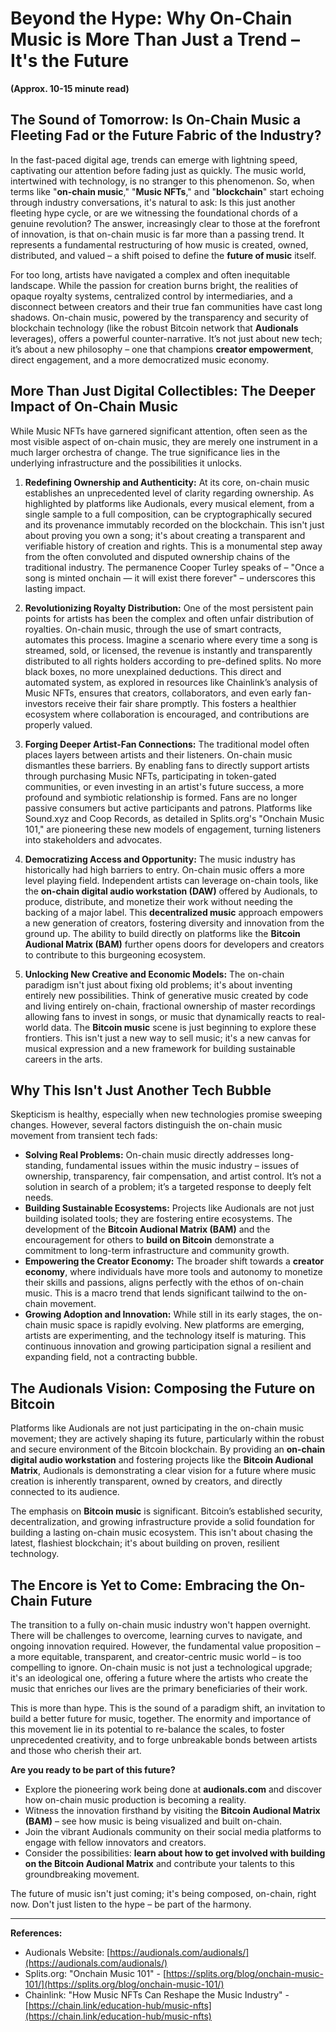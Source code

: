 # Beyond the Hype: Why On-Chain Music is More Than Just a Trend – It's the Future

**(Approx. 10-15 minute read)**

## The Sound of Tomorrow: Is On-Chain Music a Fleeting Fad or the Future Fabric of the Industry?

In the fast-paced digital age, trends can emerge with lightning speed, captivating our attention before fading just as quickly. The music world, intertwined with technology, is no stranger to this phenomenon. So, when terms like "**on-chain music**," "**Music NFTs**," and "**blockchain**" start echoing through industry conversations, it's natural to ask: Is this just another fleeting hype cycle, or are we witnessing the foundational chords of a genuine revolution? The answer, increasingly clear to those at the forefront of innovation, is that on-chain music is far more than a passing trend. It represents a fundamental restructuring of how music is created, owned, distributed, and valued – a shift poised to define the **future of music** itself.

For too long, artists have navigated a complex and often inequitable landscape. While the passion for creation burns bright, the realities of opaque royalty systems, centralized control by intermediaries, and a disconnect between creators and their true fan communities have cast long shadows. On-chain music, powered by the transparency and security of blockchain technology (like the robust Bitcoin network that **Audionals** leverages), offers a powerful counter-narrative. It’s not just about new tech; it’s about a new philosophy – one that champions **creator empowerment**, direct engagement, and a more democratized music economy.

## More Than Just Digital Collectibles: The Deeper Impact of On-Chain Music

While Music NFTs have garnered significant attention, often seen as the most visible aspect of on-chain music, they are merely one instrument in a much larger orchestra of change. The true significance lies in the underlying infrastructure and the possibilities it unlocks.

1.  **Redefining Ownership and Authenticity:** At its core, on-chain music establishes an unprecedented level of clarity regarding ownership. As highlighted by platforms like Audionals, every musical element, from a single sample to a full composition, can be cryptographically secured and its provenance immutably recorded on the blockchain. This isn't just about proving you own a song; it's about creating a transparent and verifiable history of creation and rights. This is a monumental step away from the often convoluted and disputed ownership chains of the traditional industry. The permanence Cooper Turley speaks of – "Once a song is minted onchain — it will exist there forever" – underscores this lasting impact.

2.  **Revolutionizing Royalty Distribution:** One of the most persistent pain points for artists has been the complex and often unfair distribution of royalties. On-chain music, through the use of smart contracts, automates this process. Imagine a scenario where every time a song is streamed, sold, or licensed, the revenue is instantly and transparently distributed to all rights holders according to pre-defined splits. No more black boxes, no more unexplained deductions. This direct and automated system, as explored in resources like Chainlink’s analysis of Music NFTs, ensures that creators, collaborators, and even early fan-investors receive their fair share promptly. This fosters a healthier ecosystem where collaboration is encouraged, and contributions are properly valued.

3.  **Forging Deeper Artist-Fan Connections:** The traditional model often places layers between artists and their listeners. On-chain music dismantles these barriers. By enabling fans to directly support artists through purchasing Music NFTs, participating in token-gated communities, or even investing in an artist's future success, a more profound and symbiotic relationship is formed. Fans are no longer passive consumers but active participants and patrons. Platforms like Sound.xyz and Coop Records, as detailed in Splits.org's "Onchain Music 101," are pioneering these new models of engagement, turning listeners into stakeholders and advocates.

4.  **Democratizing Access and Opportunity:** The music industry has historically had high barriers to entry. On-chain music offers a more level playing field. Independent artists can leverage on-chain tools, like the **on-chain digital audio workstation (DAW)** offered by Audionals, to produce, distribute, and monetize their work without needing the backing of a major label. This **decentralized music** approach empowers a new generation of creators, fostering diversity and innovation from the ground up. The ability to build directly on platforms like the **Bitcoin Audional Matrix (BAM)** further opens doors for developers and creators to contribute to this burgeoning ecosystem.

5.  **Unlocking New Creative and Economic Models:** The on-chain paradigm isn't just about fixing old problems; it's about inventing entirely new possibilities. Think of generative music created by code and living entirely on-chain, fractional ownership of master recordings allowing fans to invest in songs, or music that dynamically reacts to real-world data. The **Bitcoin music** scene is just beginning to explore these frontiers. This isn't just a new way to sell music; it's a new canvas for musical expression and a new framework for building sustainable careers in the arts.

## Why This Isn't Just Another Tech Bubble

Skepticism is healthy, especially when new technologies promise sweeping changes. However, several factors distinguish the on-chain music movement from transient tech fads:

*   **Solving Real Problems:** On-chain music directly addresses long-standing, fundamental issues within the music industry – issues of ownership, transparency, fair compensation, and artist control. It’s not a solution in search of a problem; it’s a targeted response to deeply felt needs.
*   **Building Sustainable Ecosystems:** Projects like Audionals are not just building isolated tools; they are fostering entire ecosystems. The development of the **Bitcoin Audional Matrix (BAM)** and the encouragement for others to **build on Bitcoin** demonstrate a commitment to long-term infrastructure and community growth.
*   **Empowering the Creator Economy:** The broader shift towards a **creator economy**, where individuals have more tools and autonomy to monetize their skills and passions, aligns perfectly with the ethos of on-chain music. This is a macro trend that lends significant tailwind to the on-chain movement.
*   **Growing Adoption and Innovation:** While still in its early stages, the on-chain music space is rapidly evolving. New platforms are emerging, artists are experimenting, and the technology itself is maturing. This continuous innovation and growing participation signal a resilient and expanding field, not a contracting bubble.

## The Audionals Vision: Composing the Future on Bitcoin

Platforms like Audionals are not just participating in the on-chain music movement; they are actively shaping its future, particularly within the robust and secure environment of the Bitcoin blockchain. By providing an **on-chain digital audio workstation** and fostering projects like the **Bitcoin Audional Matrix**, Audionals is demonstrating a clear vision for a future where music creation is inherently transparent, owned by creators, and directly connected to its audience.

The emphasis on **Bitcoin music** is significant. Bitcoin’s established security, decentralization, and growing infrastructure provide a solid foundation for building a lasting on-chain music ecosystem. This isn't about chasing the latest, flashiest blockchain; it's about building on proven, resilient technology.

## The Encore is Yet to Come: Embracing the On-Chain Future

The transition to a fully on-chain music industry won't happen overnight. There will be challenges to overcome, learning curves to navigate, and ongoing innovation required. However, the fundamental value proposition – a more equitable, transparent, and creator-centric music world – is too compelling to ignore. On-chain music is not just a technological upgrade; it's an ideological one, offering a future where the artists who create the music that enriches our lives are the primary beneficiaries of their work.

This is more than hype. This is the sound of a paradigm shift, an invitation to build a better future for music, together. The enormity and importance of this movement lie in its potential to re-balance the scales, to foster unprecedented creativity, and to forge unbreakable bonds between artists and those who cherish their art.

**Are you ready to be part of this future?**

*   Explore the pioneering work being done at **audionals.com** and discover how on-chain music production is becoming a reality.
*   Witness the innovation firsthand by visiting the **Bitcoin Audional Matrix (BAM)** – see how music is being visualized and built on-chain.
*   Join the vibrant Audionals community on their social media platforms to engage with fellow innovators and creators.
*   Consider the possibilities: **learn about how to get involved with building on the Bitcoin Audional Matrix** and contribute your talents to this groundbreaking movement.

The future of music isn't just coming; it's being composed, on-chain, right now. Don't just listen to the hype – be part of the harmony.

---
**References:**
*   Audionals Website: [https://audionals.com/audionals/](https://audionals.com/audionals/)
*   Splits.org: "Onchain Music 101" - [https://splits.org/blog/onchain-music-101/](https://splits.org/blog/onchain-music-101/)
*   Chainlink: "How Music NFTs Can Reshape the Music Industry" - [https://chain.link/education-hub/music-nfts](https://chain.link/education-hub/music-nfts)
